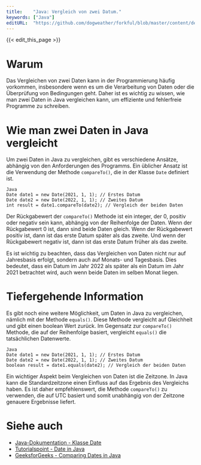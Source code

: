 ```yaml
---
title:    "Java: Vergleich von zwei Datum."
keywords: ["Java"]
editURL:  "https://github.com/dogweather/forkful/blob/master/content/de/java/comparing-two-dates.md"
---
```


{{< edit_this_page >}}

# Warum

Das Vergleichen von zwei Daten kann in der Programmierung häufig vorkommen, insbesondere wenn es um die Verarbeitung von Daten oder die Überprüfung von Bedingungen geht. Daher ist es wichtig zu wissen, wie man zwei Daten in Java vergleichen kann, um effiziente und fehlerfreie Programme zu schreiben.

# Wie man zwei Daten in Java vergleicht

Um zwei Daten in Java zu vergleichen, gibt es verschiedene Ansätze, abhängig von den Anforderungen des Programms. Ein üblicher Ansatz ist die Verwendung der Methode `compareTo()`, die in der Klasse `Date` definiert ist.

```
Java
Date date1 = new Date(2021, 1, 1); // Erstes Datum
Date date2 = new Date(2022, 1, 1); // Zweites Datum
int result = date1.compareTo(date2); // Vergleich der beiden Daten
```

Der Rückgabewert der `compareTo()` Methode ist ein integer, der 0, positiv oder negativ sein kann, abhängig von der Reihenfolge der Daten. Wenn der Rückgabewert 0 ist, dann sind beide Daten gleich. Wenn der Rückgabewert positiv ist, dann ist das erste Datum später als das zweite. Und wenn der Rückgabewert negativ ist, dann ist das erste Datum früher als das zweite.

Es ist wichtig zu beachten, dass das Vergleichen von Daten nicht nur auf Jahresbasis erfolgt, sondern auch auf Monats- und Tagesbasis. Dies bedeutet, dass ein Datum im Jahr 2022 als später als ein Datum im Jahr 2021 betrachtet wird, auch wenn beide Daten im selben Monat liegen.

# Tiefergehende Information

Es gibt noch eine weitere Möglichkeit, um Daten in Java zu vergleichen, nämlich mit der Methode `equals()`. Diese Methode vergleicht auf Gleichheit und gibt einen boolean Wert zurück. Im Gegensatz zur `compareTo()` Methode, die auf der Reihenfolge basiert, vergleicht `equals()` die tatsächlichen Datenwerte.

```
Java
Date date1 = new Date(2021, 1, 1); // Erstes Datum
Date date2 = new Date(2022, 1, 1); // Zweites Datum
boolean result = date1.equals(date2); // Vergleich der beiden Daten
```

Ein wichtiger Aspekt beim Vergleichen von Daten ist die Zeitzone. In Java kann die Standardzeitzone einen Einfluss auf das Ergebnis des Vergleichs haben. Es ist daher empfehlenswert, die Methode `compareTo()` zu verwenden, die auf UTC basiert und somit unabhängig von der Zeitzone genauere Ergebnisse liefert.

# Siehe auch

- [Java-Dokumentation - Klasse Date](https://docs.oracle.com/javase/8/docs/api/java/util/Date.html)
- [Tutorialspoint - Date in Java](https://www.tutorialspoint.com/java/java_date_time.htm)
- [GeeksforGeeks - Comparing Dates in Java](https://www.geeksforgeeks.org/comparing-dates-java/)